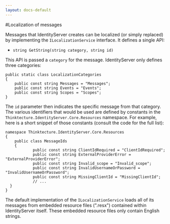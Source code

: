 ```yaml
---
layout: docs-default
---
```


#Localization of messages

Messages that IdentityServer creates can be localized (or simply replaced) by implementing the `ILocalizationService` interface. It defines a single API:

* `string GetString(string category, string id)`

This API is passed a `category` for the message. IdentityServer only defines three categories:

```
public static class LocalizationCategories
{
    public const string Messages = "Messages";
    public const string Events = "Events";
    public const string Scopes = "Scopes";
}
```

The `id` parameter then indicates the specific message from that category. The various identifiers that would be used are defined by constants in the `Thinktecture.IdentityServer.Core.Resources` namespace. For example, here is a short snippet of those constants (consult the code for the full list):

```
namespace Thinktecture.IdentityServer.Core.Resources
{
	public class MessageIds
	{
			public const string ClientIdRequired = "ClientIdRequired";
			public const string ExternalProviderError = "ExternalProviderError";
			public const string Invalid_scope = "Invalid_scope";
			public const string InvalidUsernameOrPassword = "InvalidUsernameOrPassword";
			public const string MissingClientId = "MissingClientId";
			// ...
  }
}
```

The default implementation of the `ILocalizationService` loads all of its messages from embedded resource files (".resx") contained within IdentityServer itself. These embedded resource files only contain English strings.
